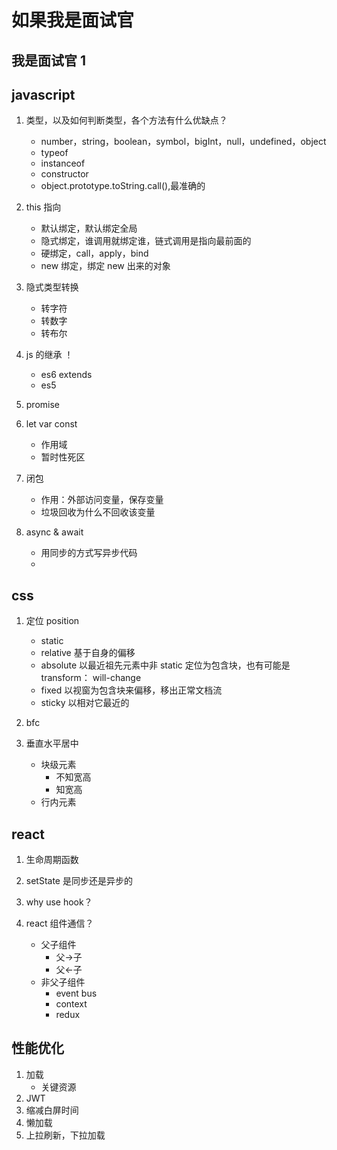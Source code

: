 # 如果我是面试官

## 我是面试官 1

## javascript

1. 类型，以及如何判断类型，各个方法有什么优缺点？

   - number，string，boolean，symbol，bigInt，null，undefined，object
   - typeof
   - instanceof
   - constructor
   - object.prototype.toString.call(),最准确的

2. this 指向

   - 默认绑定，默认绑定全局
   - 隐式绑定，谁调用就绑定谁，链式调用是指向最前面的
   - 硬绑定，call，apply，bind
   - new 绑定，绑定 new 出来的对象

3. 隐式类型转换

   - 转字符
   - 转数字
   - 转布尔

4. js 的继承 ！

   - es6 extends
   - es5

5. promise

6. let var const
   - 作用域
   - 暂时性死区
7. 闭包

   - 作用：外部访问变量，保存变量
   - 垃圾回收为什么不回收该变量

8. async & await
   - 用同步的方式写异步代码
   -

## css

1. 定位 position

   - static
   - relative 基于自身的偏移
   - absolute 以最近祖先元素中非 static 定位为包含块，也有可能是 transform： will-change
   - fixed 以视窗为包含块来偏移，移出正常文档流
   - sticky 以相对它最近的

2. bfc

3. 垂直水平居中
   - 块级元素
     - 不知宽高
     - 知宽高
   - 行内元素

## react

1. 生命周期函数

2. setState 是同步还是异步的

3. why use hook？

4. react 组件通信？
   - 父子组件
     - 父->子
     - 父<-子
   - 非父子组件
     - event bus
     - context
     - redux

## 性能优化

1. 加载
   - 关键资源
2. JWT
3. 缩减白屏时间
4. 懒加载
5. 上拉刷新，下拉加载
